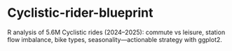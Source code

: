 # Cyclistic-rider-blueprint
R analysis of 5.6M Cyclistic rides (2024–2025): commute vs leisure, station flow imbalance, bike types, seasonality—actionable strategy with ggplot2.
